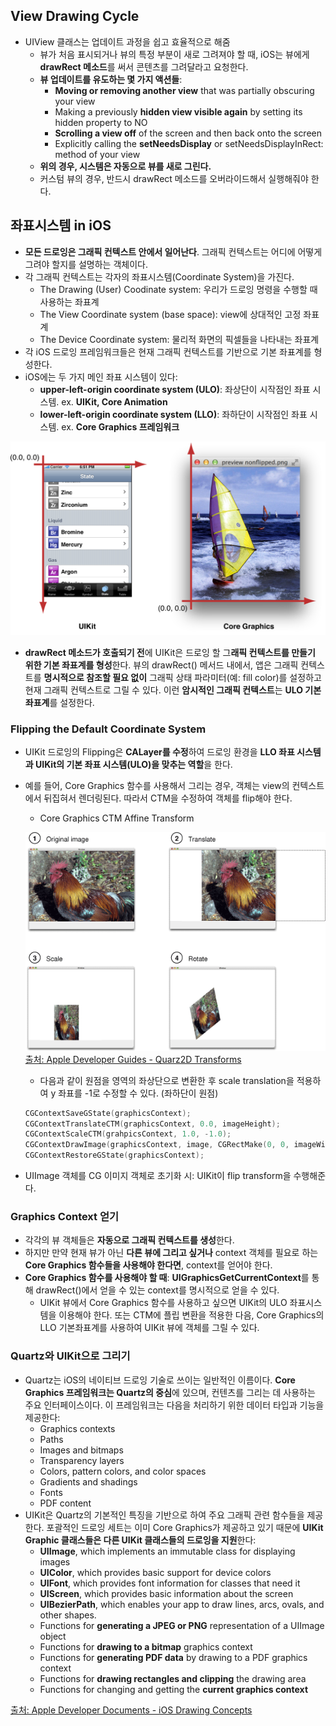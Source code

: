 ## View Drawing Cycle
- UIView 클래스는 업데이트 과정을 쉽고 효율적으로 해줌
    - 뷰가 처음 표시되거나 뷰의 특정 부분이 새로 그려져야 할 때, iOS는 뷰에게 **drawRect 메소드**를 써서 콘텐츠를 그려달라고 요청한다.
    - **뷰 업데이트를 유도하는 몇 가지 액션들**: 
        * **Moving or removing another view** that was partially obscuring your view
        * Making a previously **hidden view visible again** by setting its hidden property to NO
        * **Scrolling a view off** of the screen and then back onto the screen
        * Explicitly calling the **setNeedsDisplay** or setNeedsDisplayInRect: method of your view
    - **위의 경우, 시스템은 자동으로 뷰를 새로 그린다.**
    - 커스텀 뷰의 경우, 반드시 drawRect 메소드를 오버라이드해서 실행해줘야 한다.

## 좌표시스템 in iOS
- **모든 드로잉은 그래픽 컨텍스트 안에서 일어난다**. 그래픽 컨텍스트는 어디에 어떻게 그려야 할지를 설명하는 객체이다.
- 각 그래픽 컨텍스트는 각자의 좌표시스템(Coordinate System)을 가진다.
    - The Drawing (User) Coodinate system: 우리가 드로잉 명령을 수행할 때 사용하는 좌표계
    - The View Coordinate system (base space): view에 상대적인 고정 좌표계
    - The Device Coordinate system: 물리적 화면의 픽셀들을 나타내는 좌표계
- 각 iOS 드로잉 프레임워크들은 현재 그래픽 컨텍스트를 기반으로 기본 좌표계를 형성한다.
- iOS에는 두 가지 메인 좌표 시스템이 있다:
    - **upper-left-origin coordinate system (ULO)**: 좌상단이 시작점인 좌표 시스템. ex. **UIKit, Core Animation**
    - **lower-left-origin coordinate system (LLO)**: 좌하단이 시작점인 좌표 시스템. ex. **Core Graphics 프레임워크**

![](img/8_flipped_coordinates_2.png)

- **drawRect 메소드가 호출되기 전**에 UIKit은 드로잉 할 그**래픽 컨텍스트를 만들기 위한 기본 좌표계를 형성**한다. 뷰의 drawRect() 메서드 내에서, 앱은 그래픽 컨텍스트를 **명시적으로 참조할 필요 없이** 그래픽 상태 파라미터(예: fill color)를 설정하고 현재 그래픽 컨텍스트로 그릴 수 있다. 이런 **암시적인 그래픽 컨텍스트**는 **ULO 기본 좌표계**를 설정한다.

### Flipping the Default Coordinate System
- UIKit 드로잉의 Flipping은 **CALayer를 수정**하여 드로잉 환경을 **LLO 좌표 시스템과 UIKit의 기본 좌표 시스템(ULO)을 맞추는 역할**을 한다.
- 예를 들어, Core Graphics 함수를 사용해서 그리는 경우, 객체는 view의 컨텍스트에서 뒤집혀서 렌더링된다. 따라서 CTM을 수정하여 객체를 flip해야 한다. 
	- Core Graphics CTM Affine Transform

	![](img/8_affine_transform.gif)
	[출처: Apple Developer Guides - Quarz2D Transforms](https://developer.apple.com/library/content/documentation/GraphicsImaging/Conceptual/drawingwithquartz2d/dq_affine/dq_affine.html)
	
    - 다음과 같이 원점을 영역의 좌상단으로 변환한 후 scale translation을 적용하여 y 좌표를 -1로 수정할 수 있다. (좌하단이 원점)

	```swift
	CGContextSaveGState(graphicsContext);
	CGContextTranslateCTM(graphicsContext, 0.0, imageHeight);
	CGContextScaleCTM(grahpicsContext, 1.0, -1.0);
	CGContextDrawImage(graphicsContext, image, CGRectMake(0, 0, imageWidth, imageHeight);
	CGContextRestoreGState(graphicsContext);
	```

- UIImage 객체를 CG 이미지 객체로 초기화 시: UIKit이 flip transform을 수행해준다. 

### Graphics Context 얻기
- 각각의 뷰 객체들은 **자동으로 그래픽 컨텍스트를 생성**한다.
- 하지만 만약 현재 뷰가 아닌 **다른 뷰에 그리고 싶거나** context 객체를 필요로 하는 **Core Graphics 함수들을 사용해야 한다면**, context를 얻어야 한다.
- **Core Graphics 함수를 사용해야 할 때**: **UIGraphicsGetCurrentContext**를 통해 drawRect()에서 얻을 수 있는 context를 명시적으로 얻을 수 있다.
    - UIKit 뷰에서 Core Graphics 함수를 사용하고 싶으면 UIKit의 ULO 좌표시스템을 이용해야 한다. 또는 CTM에 플립 변환을 적용한 다음, Core Graphics의 LLO 기본좌표계를 사용하여 UIKit 뷰에 객체를 그릴 수 있다.

### Quartz와 UIKit으로 그리기
- Quartz는 iOS의 네이티브 드로잉 기술로 쓰이는 일반적인 이름이다. **Core Graphics 프레임워크는 Quartz의 중심**에 있으며, 컨텐츠를 그리는 데 사용하는 주요 인터페이스이다. 이 프레임워크는 다음을 처리하기 위한 데이터 타입과 기능을 제공한다: 
    * Graphics contexts
    * Paths
    * Images and bitmaps
    * Transparency layers
    * Colors, pattern colors, and color spaces
    * Gradients and shadings
    * Fonts
    * PDF content
- UIKit은 Quartz의 기본적인 특징을 기반으로 하여 주요 그래픽 관련 함수들을 제공한다. 포괄적인 드로잉 세트는 이미 Core Graphics가 제공하고 있기 때문에 **UIKit Graphic 클래스들은 다른 UIKit 클래스들의 드로잉을 지원**한다:
    * **UIImage**, which implements an immutable class for displaying images
    * **UIColor**, which provides basic support for device colors
    * **UIFont**, which provides font information for classes that need it
    * **UIScreen**, which provides basic information about the screen
    * **UIBezierPath**, which enables your app to draw lines, arcs, ovals, and other shapes.
    * Functions for **generating a JPEG or PNG** representation of a UIImage object
    * Functions for **drawing to a bitmap** graphics context
    * Functions for **generating PDF data** by drawing to a PDF graphics context
    * Functions for **drawing rectangles and clipping** the drawing area
    * Functions for changing and getting the **current graphics context**

[출처: Apple Developer Documents - iOS Drawing Concepts](https://developer.apple.com/library/content/documentation/2DDrawing/Conceptual/DrawingPrintingiOS/GraphicsDrawingOverview/GraphicsDrawingOverview.html)